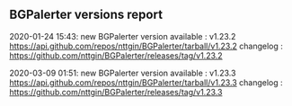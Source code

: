 ## BGPalerter versions report

2020-01-24 15:43: new BGPalerter version available : v1.23.2 https://api.github.com/repos/nttgin/BGPalerter/tarball/v1.23.2 changelog : https://github.com/nttgin/BGPalerter/releases/tag/v1.23.2

2020-03-09 01:51: new BGPalerter version available : v1.23.3 https://api.github.com/repos/nttgin/BGPalerter/tarball/v1.23.3 changelog : https://github.com/nttgin/BGPalerter/releases/tag/v1.23.3

